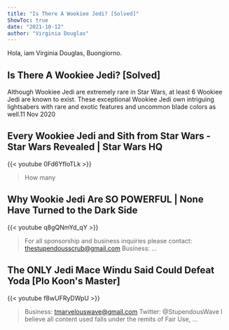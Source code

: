 ```yaml
---
title: "Is There A Wookiee Jedi? [Solved]"
ShowToc: true 
date: "2021-10-12"
author: "Virginia Douglas" 
---
```


Hola, iam Virginia Douglas, Buongiorno.
## Is There A Wookiee Jedi? [Solved]
 Although Wookiee Jedi are extremely rare in Star Wars, at least 6 Wookiee Jedi are known to exist. These exceptional Wookiee Jedi own intriguing lightsabers with rare and exotic features and uncommon blade colors as well.11 Nov 2020

## Every Wookiee Jedi and Sith from Star Wars - Star Wars Revealed | Star Wars HQ
{{< youtube 0Fd6YfIoTLk >}}
>How many 

## Why Wookie Jedi Are SO POWERFUL | None Have Turned to the Dark Side
{{< youtube q8gQNmYd_qY >}}
>For all sponsorship and business inquiries please contact: thestupendousscrub@gmail.com Business: ...

## The ONLY Jedi Mace Windu Said Could Defeat Yoda [Plo Koon's Master]
{{< youtube f8wUFRyDWpU >}}
>Business: tmarvelouswave@gmail.com Twitter: @StupendousWave I believe all content used falls under the remits of Fair Use, ...

